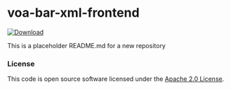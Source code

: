 
# voa-bar-xml-frontend

 [ ![Download](https://api.bintray.com/packages/hmrc/releases/voa-bar-xml-frontend/images/download.svg) ](https://bintray.com/hmrc/releases/voa-bar-xml-frontend/_latestVersion)

This is a placeholder README.md for a new repository

### License

This code is open source software licensed under the [Apache 2.0 License]("http://www.apache.org/licenses/LICENSE-2.0.html").
